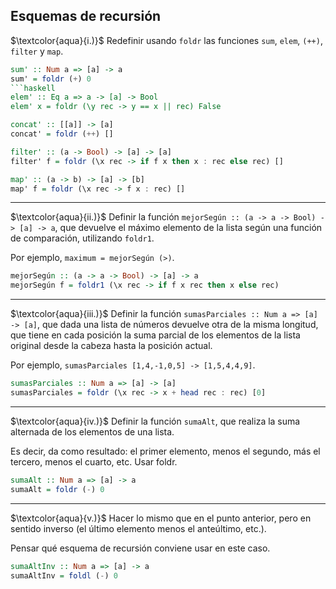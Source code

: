 Esquemas de recursión
---
$\textcolor{aqua}{i.)}$ Redefinir usando `foldr` las funciones `sum`, `elem`, `(++)`, `filter` y `map`.
```haskell
sum' :: Num a => [a] -> a
sum' = foldr (+) 0
```haskell
elem' :: Eq a => a -> [a] -> Bool
elem' x = foldr (\y rec -> y == x || rec) False
```
```haskell
concat' :: [[a]] -> [a]
concat' = foldr (++) []
```
```haskell
filter' :: (a -> Bool) -> [a] -> [a]
filter' f = foldr (\x rec -> if f x then x : rec else rec) []
```
```haskell
map' :: (a -> b) -> [a] -> [b]
map' f = foldr (\x rec -> f x : rec) []
```
---
$\textcolor{aqua}{ii.)}$ Definir la función `mejorSegún :: (a -> a -> Bool) -> [a] -> a`, que devuelve el máximo elemento de la lista según una función de comparación, utilizando `foldr1`. 

Por ejemplo, `maximum = mejorSegún (>)`.
```haskell
mejorSegún :: (a -> a -> Bool) -> [a] -> a
mejorSegún f = foldr1 (\x rec -> if f x rec then x else rec)
```
---
$\textcolor{aqua}{iii.)}$ Definir la función `sumasParciales :: Num a => [a] -> [a]`, que dada una lista de números devuelve otra de la misma longitud, que tiene en cada posición la suma parcial de los elementos de la lista original desde la cabeza hasta la posición actual. 

Por ejemplo, `sumasParciales [1,4,-1,0,5] -> [1,5,4,4,9]`.
```haskell
sumasParciales :: Num a => [a] -> [a]
sumasParciales = foldr (\x rec -> x + head rec : rec) [0]
```
---
$\textcolor{aqua}{iv.)}$ Definir la función `sumaAlt`, que realiza la suma alternada de los elementos de una lista. 

Es decir, da como resultado: el primer elemento, menos el segundo, más el tercero, menos el cuarto, etc. Usar foldr.
```haskell
sumaAlt :: Num a => [a] -> a
sumaAlt = foldr (-) 0
```
---
$\textcolor{aqua}{v.)}$ Hacer lo mismo que en el punto anterior, pero en sentido inverso (el último elemento menos el anteúltimo, etc.). 

Pensar qué esquema de recursión conviene usar en este caso.
```haskell
sumaAltInv :: Num a => [a] -> a
sumaAltInv = foldl (-) 0
```
